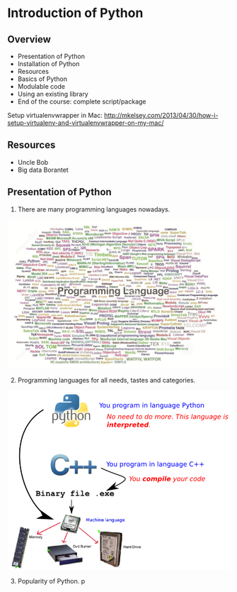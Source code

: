 # Introduction of Python

## Overview
* Presentation of Python
* Installation of Python
* Resources
* Basics of Python
* Modulable code
* Using an existing library
* End of the course: complete script/package


Setup virtualenvwrapper in Mac:
    http://mkelsey.com/2013/04/30/how-i-setup-virtualenv-and-virtualenvwrapper-on-my-mac/
    
## Resources
* Uncle Bob
* Big data Borantet

## Presentation of Python
1. There are many programming languages nowadays.

![Too many indeed](img/programming_languages.png)

2. Programming languages for all needs, tastes and categories.

![Compiled versus interpreted languages](img/compiled_vs_interpreted.png)

3. Popularity of Python.
p
